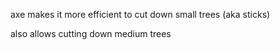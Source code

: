 axe makes it more efficient to cut down small trees (aka sticks)

also allows cutting down medium trees

